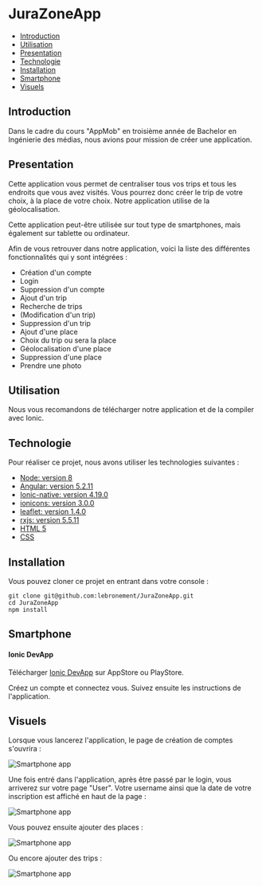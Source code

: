 # JuraZoneApp

  - [Introduction](#introduction)
  - [Utilisation](#utilisation)
  - [Presentation](#presentation)
  - [Technologie](#technologie)
  - [Installation](#installation)
  - [Smartphone](#smartphone)
  - [Visuels](#visuels)



## Introduction

Dans le cadre du cours "AppMob" en troisième année de Bachelor en Ingénierie des médias, nous avions pour mission de créer une application. 

## Presentation

Cette application vous permet de centraliser tous vos trips et tous les endroits que vous avez visités. Vous pourrez donc créer le trip de votre choix, à la place de votre choix. Notre application utilise de la géolocalisation. 

Cette application peut-être utilisée sur tout type de smartphones, mais également sur tablette ou ordinateur.

Afin de vous retrouver dans notre application, voici la liste des différentes fonctionnalités qui y sont intégrées :

- Création d'un compte
- Login
- Suppression d'un compte
- Ajout d'un trip
- Recherche de trips
- (Modification d'un trip)
- Suppression d'un trip
- Ajout d'une place
- Choix du trip ou sera la place
- Géolocalisation d'une place
- Suppression d'une place
- Prendre une photo

## Utilisation

Nous vous recomandons de télécharger notre application et de la compiler avec Ionic.

## Technologie

Pour réaliser ce projet, nous avons utiliser les technologies suivantes :

* [Node: version 8](https://angularjs.org/)
* [Angular: version 5.2.11](https://angularjs.org/)
* [Ionic-native: version 4.19.0](https://ionicframework.com/getting-started/)
* [ionicons: version 3.0.0](https://ionicons.com/) 
* [leaflet: version 1.4.0](https://leafletjs.com/)
* [rxjs: version 5.5.11](https://rxjs-dev.firebaseapp.com/)
* [HTML 5](https://www.w3.org/TR/html52/)
* [CSS](https://www.w3.org/Style/CSS/)

## Installation

Vous pouvez cloner ce projet en entrant dans votre console :
```
git clone git@github.com:lebronement/JuraZoneApp.git
cd JuraZoneApp
npm install

```

## Smartphone

#### Ionic DevApp

  Télécharger [Ionic DevApp](https://itunes.apple.com/us/app/ionic-devapp/id1233447133?mt=8) sur AppStore ou PlayStore.
  
  Créez un compte et connectez vous. Suivez ensuite les instructions de l'application.

## Visuels
  
Lorsque vous lancerez l'application, le page de création de comptes s'ouvrira :
  
![Smartphone app](https://raw.githubusercontent.com/lebronement/JuraZoneApp/master/screenshot/Sign-up.JPG "Smartphone app")
  
Une fois entré dans l'application, après être passé par le login, vous arriverez sur votre page "User". Votre username ainsi que la date de votre inscription est affiché en haut de la page : 
  
![Smartphone app](https://raw.githubusercontent.com/lebronement/JuraZoneApp/master/screenshot/User.JPG "Smartphone app")

Vous pouvez ensuite ajouter des places :

![Smartphone app](https://raw.githubusercontent.com/lebronement/JuraZoneApp/master/screenshot/Ajouter_place.JPG "Smartphone app")

Ou encore ajouter des trips :

![Smartphone app](https://raw.githubusercontent.com/lebronement/JuraZoneApp/master/screenshot/Ajouter_place.JPG "Smartphone app")